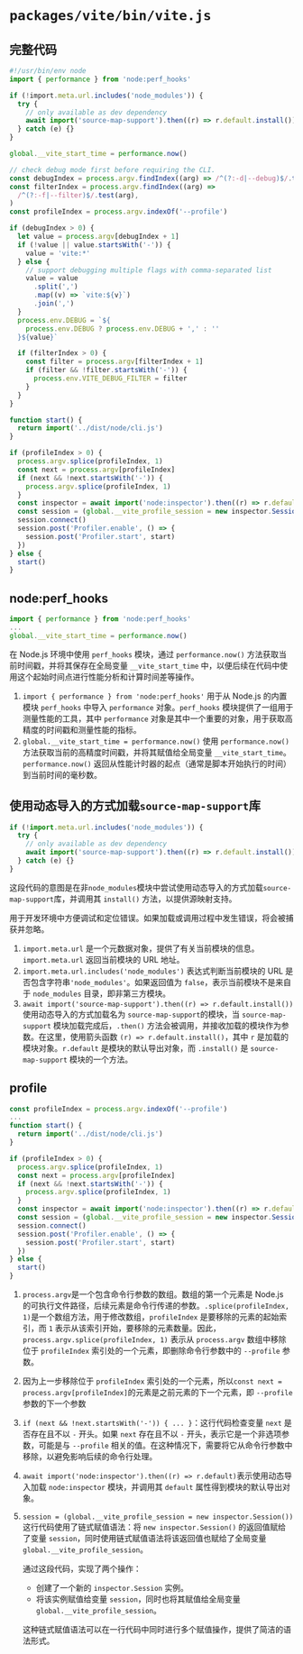 # `packages/vite/bin/vite.js`

## 完整代码

```ts
#!/usr/bin/env node
import { performance } from 'node:perf_hooks'

if (!import.meta.url.includes('node_modules')) {
  try {
    // only available as dev dependency
    await import('source-map-support').then((r) => r.default.install())
  } catch (e) {}
}

global.__vite_start_time = performance.now()

// check debug mode first before requiring the CLI.
const debugIndex = process.argv.findIndex((arg) => /^(?:-d|--debug)$/.test(arg))
const filterIndex = process.argv.findIndex((arg) =>
  /^(?:-f|--filter)$/.test(arg),
)
const profileIndex = process.argv.indexOf('--profile')

if (debugIndex > 0) {
  let value = process.argv[debugIndex + 1]
  if (!value || value.startsWith('-')) {
    value = 'vite:*'
  } else {
    // support debugging multiple flags with comma-separated list
    value = value
      .split(',')
      .map((v) => `vite:${v}`)
      .join(',')
  }
  process.env.DEBUG = `${
    process.env.DEBUG ? process.env.DEBUG + ',' : ''
  }${value}`

  if (filterIndex > 0) {
    const filter = process.argv[filterIndex + 1]
    if (filter && !filter.startsWith('-')) {
      process.env.VITE_DEBUG_FILTER = filter
    }
  }
}

function start() {
  return import('../dist/node/cli.js')
}

if (profileIndex > 0) {
  process.argv.splice(profileIndex, 1)
  const next = process.argv[profileIndex]
  if (next && !next.startsWith('-')) {
    process.argv.splice(profileIndex, 1)
  }
  const inspector = await import('node:inspector').then((r) => r.default)
  const session = (global.__vite_profile_session = new inspector.Session())
  session.connect()
  session.post('Profiler.enable', () => {
    session.post('Profiler.start', start)
  })
} else {
  start()
}
```

## node:perf_hooks

```ts
import { performance } from 'node:perf_hooks'
...
global.__vite_start_time = performance.now()
```

在 Node.js 环境中使用 `perf_hooks` 模块，通过 `performance.now()` 方法获取当前时间戳，并将其保存在全局变量 `__vite_start_time` 中，以便后续在代码中使用这个起始时间点进行性能分析和计算时间差等操作。

1. `import { performance } from 'node:perf_hooks'` 用于从 Node.js 的内置模块 `perf_hooks` 中导入 `performance` 对象。`perf_hooks` 模块提供了一组用于测量性能的工具，其中 `performance` 对象是其中一个重要的对象，用于获取高精度的时间戳和测量性能的指标。
2. `global.__vite_start_time = performance.now()` 使用 `performance.now()` 方法获取当前的高精度时间戳，并将其赋值给全局变量 `__vite_start_time`。`performance.now()` 返回从性能计时器的起点（通常是脚本开始执行的时间）到当前时间的毫秒数。

## 使用动态导入的方式加载`source-map-support`库

```js
if (!import.meta.url.includes('node_modules')) {
  try {
    // only available as dev dependency
    await import('source-map-support').then((r) => r.default.install())
  } catch (e) {}
}
```

这段代码的意图是在非`node_modules`模块中尝试使用动态导入的方式加载`source-map-support`库，并调用其 `install()` 方法，以提供源映射支持。

用于开发环境中方便调试和定位错误。如果加载或调用过程中发生错误，将会被捕获并忽略。

1. `import.meta.url` 是一个元数据对象，提供了有关当前模块的信息。`import.meta.url` 返回当前模块的 URL 地址。
2. `import.meta.url.includes('node_modules')` 表达式判断当前模块的 URL 是否包含字符串`'node_modules'`。如果返回值为 `false`，表示当前模块不是来自于 `node_modules` 目录，即非第三方模块。
3. `await import('source-map-support').then((r) => r.default.install())` 使用动态导入的方式加载名为 `source-map-support`的模块，当 `source-map-support` 模块加载完成后，`.then()` 方法会被调用，并接收加载的模块作为参数。在这里，使用箭头函数 `(r) => r.default.install()`，其中 `r` 是加载的模块对象。`r.default` 是模块的默认导出对象，而 `.install()` 是 `source-map-support` 模块的一个方法。

## profile

```ts
const profileIndex = process.argv.indexOf('--profile')
...
function start() {
  return import('../dist/node/cli.js')
}

if (profileIndex > 0) {
  process.argv.splice(profileIndex, 1)
  const next = process.argv[profileIndex]
  if (next && !next.startsWith('-')) {
    process.argv.splice(profileIndex, 1)
  }
  const inspector = await import('node:inspector').then((r) => r.default)
  const session = (global.__vite_profile_session = new inspector.Session())
  session.connect()
  session.post('Profiler.enable', () => {
    session.post('Profiler.start', start)
  })
} else {
  start()
}
```

1. `process.argv`是一个包含命令行参数的数组。数组的第一个元素是 Node.js 的可执行文件路径，后续元素是命令行传递的参数。`.splice(profileIndex, 1)`是一个数组方法，用于修改数组，`profileIndex` 是要移除的元素的起始索引，而 `1` 表示从该索引开始，要移除的元素数量。因此，`process.argv.splice(profileIndex, 1)` 表示从 `process.argv` 数组中移除位于 `profileIndex` 索引处的一个元素，即删除命令行参数中的 `--profile` 参数。

2. 因为上一步移除位于 `profileIndex` 索引处的一个元素，所以`const next = process.argv[profileIndex]`的元素是之前元素的下一个元素，即 `--profile` 参数的下一个参数

3. `if (next && !next.startsWith('-')) { ... }`：这行代码检查变量 `next` 是否存在且不以 `-` 开头。如果 `next` 存在且不以 `-` 开头，表示它是一个非选项参数，可能是与 `--profile` 相关的值。在这种情况下，需要将它从命令行参数中移除，以避免影响后续的命令行处理。

4. `await import('node:inspector').then((r) => r.default)`表示使用动态导入加载 `node:inspector` 模块，并调用其 `default` 属性得到模块的默认导出对象。

5. `session = (global.__vite_profile_session = new inspector.Session())`这行代码使用了链式赋值语法：将 `new inspector.Session()` 的返回值赋给了变量 `session`，同时使用链式赋值语法将该返回值也赋给了全局变量 `global.__vite_profile_session`。

   通过这段代码，实现了两个操作：

   - 创建了一个新的 `inspector.Session` 实例。
   - 将该实例赋值给变量 `session`，同时也将其赋值给全局变量 `global.__vite_profile_session`。

   这种链式赋值语法可以在一行代码中同时进行多个赋值操作，提供了简洁的语法形式。

















